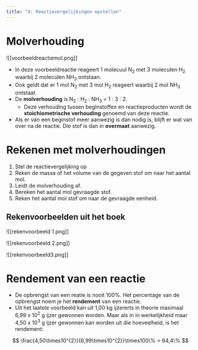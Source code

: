 ```yaml
---
title: "4: Reactievergelijkingen opstellen"
---
```

# Molverhouding

![[voorbeeldreactiemol.png]]
- In deze voorbeeldreactie reageert 1 molecuul N<sub>2</sub> met 3 moleculen H<sub>2</sub> waarbij 2 moleculen NH<sub>3</sub> ontstaan.
- Ook geldt dat er 1 mol N<sub>2</sub> met 3 mol H<sub>2</sub> reageert waarbij 2 mol NH<sub>3</sub> ontstaat.
- De **molverhouding** is N<sub>2</sub> : H<sub>2</sub> : NH<sub>3</sub> = 1 : 3 : 2.
	- Deze verhouding tussen beginstoffen en reactieproducten wordt de **stoichiometrische verhouding** genoemd van deze reactie.
- Als er van een beginstof meer aanwezig is dan nodig is, blijft er wat van over na de reactie. Die stof is dan in **overmaat** aanwezig.
# Rekenen met molverhoudingen
1. Stel de reactievergelijking op
2. Reken de massa of het volume van de gegeven stof om naar het aantal mol.
3. Leidt de molverhouding af.
4. Bereken het aantal mol gevraagde stof.
5. Reken het aantal mol stof om naar de gevraagde eenheid.
## Rekenvoorbeelden uit het boek

![[rekenvoorbeeld 1.png]]

![[rekenvoorbeeld 2.png]]

![[rekenvoorbeeld3.png]]
# Rendement van een reactie
- De opbrengst van een reatie is nooit 100%. Het percentage van de opbrengst noem je het **rendement** van een reactie.
- Uit het laatste voorbeeld kan uit 1,00 kg ijzererts in theorie maximaal 6,99 x 10<sup>2</sup> g ijzer gewonnen worden. Maar als in in werkelijkheid maar 4,50 x 10<sup>3</sup> g ijzer gewonnen kan worden uit die hoeveelheid, is het rendement:

$$
\frac{4,50\times10^{2}}{6,99\times10^{2}}\times100\% = 64,4\%
$$
